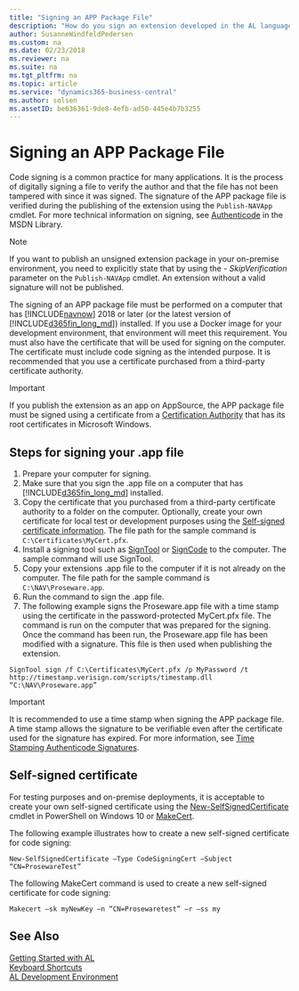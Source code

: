 ```yaml
---
title: "Signing an APP Package File"
description: "How do you sign an extension developed in the AL language."
author: SusanneWindfeldPedersen
ms.custom: na
ms.date: 02/23/2018
ms.reviewer: na
ms.suite: na
ms.tgt_pltfrm: na
ms.topic: article
ms.service: "dynamics365-business-central"
ms.author: solsen
ms.assetID: be636361-9de8-4efb-ad50-445e4b7b3255
---
```




# Signing an APP Package File
Code signing is a common practice for many applications. It is the process of digitally signing a file to verify the author and that the file has not been tampered with since it was signed. The signature of the APP package file is verified during the publishing of the extension using the `Publish-NAVApp` cmdlet. 
For more technical information on signing, see [Authenticode](https://msdn.microsoft.com/en-us/library/ms537359\(VS.85\).aspx) in the MSDN Library. 

> [!NOTE]   
> If you want to publish an unsigned extension package in your on-premise environment, you need to explicitly state that by using the - *SkipVerification* parameter on the `Publish-NAVApp` cmdlet. An extension without a valid signature will not be published. 

The signing of an APP package file must be performed on a computer that has [!INCLUDE[navnow](includes/navnow_md.md)] 2018 or later (or the latest version of [!INCLUDE[d365fin_long_md](includes/d365fin_long_md.md)]) installed. If you use a Docker image for your development environment, that environment will meet this requirement. You must also have the certificate that will be used for signing on the computer. The certificate must include code signing as the intended purpose. It is recommended that you use a certificate purchased from a third-party certificate authority. 

> [!IMPORTANT]  
> If you publish the extension as an app on AppSource, the APP package file must be signed using a certificate from a [Certification Authority](https://technet.microsoft.com/en-us/library/cc751157.aspx) that has its root certificates in Microsoft Windows.

## Steps for signing your .app file

1. Prepare your computer for signing. 
2. Make sure that you sign the .app file on a computer that has [!INCLUDE[d365fin_long_md](includes/d365fin_long_md.md)] installed.
3. Copy the certificate that you purchased from a third-party certificate authority to a folder on the computer. Optionally, create your own certificate for local test or development purposes using the [Self-signed certificate information](#self-signed-certificate). The file path for the sample command is `C:\Certificates\MyCert.pfx`.
4. Install a signing tool such as [SignTool](https://docs.microsoft.com/en-us/dotnet/framework/tools/signtool-exe) or [SignCode](https://docs.microsoft.com/en-us/previous-versions/windows/internet-explorer/ie-developer/platform-apis/ms537364(v=vs.85)) to the computer. The sample command will use SignTool.
5. Copy your extensions .app file to the computer if it is not already on the computer. The file path for the sample command is `C:\NAV\Proseware.app`.
6. Run the command to sign the .app file.  
7. The following example signs the Proseware.app file with a time stamp using the certificate in the password-protected MyCert.pfx file. The command is run on the computer that was prepared for the signing. Once the command has been run, the Proseware.app file has been modified with a signature. This file is then used when publishing the extension.

```
SignTool sign /f C:\Certificates\MyCert.pfx /p MyPassword /t http://timestamp.verisign.com/scripts/timestamp.dll “C:\NAV\Proseware.app”
```

> [!IMPORTANT]   
> It is recommended to use a time stamp when signing the APP package file. A time stamp allows the signature to be verifiable even after the certificate used for the signature has expired. For more information, see [Time Stamping Authenticode Signatures](https://msdn.microsoft.com/en-us/library/windows/desktop/bb931395(v=vs.85).aspx).


## Self-signed certificate
For testing purposes and on-premise deployments, it is acceptable to create your own self-signed certificate using the [New-SelfSignedCertificate](https://technet.microsoft.com/library/hh848633) cmdlet in PowerShell on Windows 10 or [MakeCert](https://msdn.microsoft.com/en-us/library/windows/desktop/aa386968(v=vs.85).aspx).  

The following example illustrates how to create a new self-signed certificate for code signing:

```
New-SelfSignedCertificate –Type CodeSigningCert –Subject “CN=ProsewareTest”
```

The following MakeCert command is used to create a new self-signed certificate for code signing:

```
Makecert –sk myNewKey –n “CN=Prosewaretest” –r –ss my
```

## See Also
[Getting Started with AL](devenv-get-started.md)  
[Keyboard Shortcuts](devenv-keyboard-shortcuts.md)    
[AL Development Environment](devenv-reference-overview.md)  
